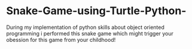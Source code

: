 # Snake-Game-using-Turtle-Python-
During my implementation of python skills about object oriented programming i performed this snake game which might trigger your obession for this game from your childhood!

